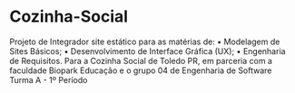 # Cozinha-Social
Projeto de Integrador site estático para as matérias de: • Modelagem de Sites Básicos; • Desenvolvimento de Interface Gráfica (UX); • Engenharia de Requisitos.  Para a Cozinha Social de Toledo PR, em parceria com a faculdade Biopark Educação e o grupo 04 de Engenharia de Software Turma A - 1º Período
